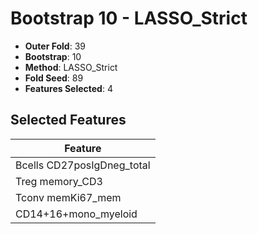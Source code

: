 # Bootstrap 10 - LASSO_Strict

- **Outer Fold**: 39
- **Bootstrap**: 10
- **Method**: LASSO_Strict
- **Fold Seed**: 89
- **Features Selected**: 4

## Selected Features

| Feature |
|---------|
| Bcells CD27posIgDneg_total |
| Treg memory_CD3 |
| Tconv memKi67_mem |
| CD14+16+mono_myeloid |
